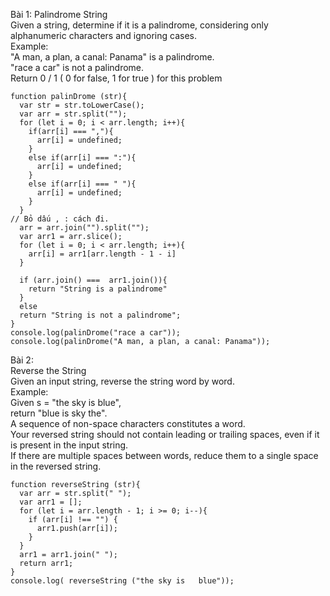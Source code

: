  
Bài 1:
Palindrome String  
Given a string, determine if it is a palindrome, considering only alphanumeric characters and ignoring cases.  
Example:  
"A man, a plan, a canal: Panama" is a palindrome.  
"race a car" is not a palindrome.  
Return 0 / 1 ( 0 for false, 1 for true ) for this problem  
```
function palinDrome (str){
  var str = str.toLowerCase();
  var arr = str.split("");
  for (let i = 0; i < arr.length; i++){
    if(arr[i] === ","){
      arr[i] = undefined;
    }
    else if(arr[i] === ":"){
      arr[i] = undefined;
    }
    else if(arr[i] === " "){
      arr[i] = undefined;
    }
  }
// Bỏ dấu , : cách đi.
  arr = arr.join("").split("");
  var arr1 = arr.slice();
  for (let i = 0; i < arr.length; i++){
    arr[i] = arr1[arr.length - 1 - i]
  }
  
  if (arr.join() ===  arr1.join()){
    return "String is a palindrome"
  }
  else 
  return "String is not a palindrome";
}
console.log(palinDrome("race a car"));
console.log(palinDrome("A man, a plan, a canal: Panama"));
```

Bài 2:  
Reverse the String  
Given an input string, reverse the string word by word.  
Example:  
Given s = "the sky is blue",  
return "blue is sky the".  
A sequence of non-space characters constitutes a word.  
Your reversed string should not contain leading or trailing spaces, even if it is present in the input string.  
If there are multiple spaces between words, reduce them to a single space in the reversed string.  
```
function reverseString (str){
  var arr = str.split(" ");
  var arr1 = [];
  for (let i = arr.length - 1; i >= 0; i--){
    if (arr[i] !== "") {
      arr1.push(arr[i]);
    }
  }
  arr1 = arr1.join(" ");
  return arr1;
}
console.log( reverseString ("the sky is   blue"));
```
